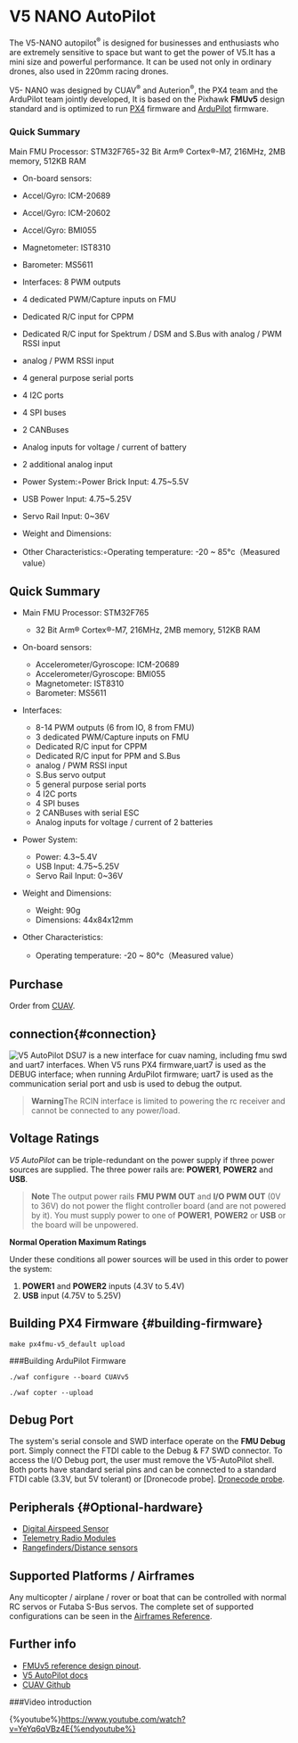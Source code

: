 # V5 NANO AutoPilot

The V5-NANO autopilot<sup>&reg;</sup> is designed for businesses and enthusiasts who are extremely sensitive to space but want to get the power of V5.It has a mini size and powerful performance. It can be used not only in ordinary drones, also used in 220mm racing drones.

V5- NANO was designed by CUAV<sup>&reg;</sup> and Auterion<sup>&reg;</sup>, the PX4 team and the ArduPilot team jointly developed, It is based on the Pixhawk **FMUv5** design standard and is optimized to run [PX4](http://px4-travis.s3.amazonaws.com/Firmware/master/px4fmu-v5_default.px4) firmware and [ArduPilot](http://firmware.ardupilot.org) firmware.

### Quick Summary
Main FMU Processor: STM32F765◦32 Bit Arm® Cortex®-M7, 216MHz, 2MB memory, 512KB RAM

* On-board sensors:
* Accel/Gyro: ICM-20689
* Accel/Gyro: ICM-20602
* Accel/Gyro: BMI055
* Magnetometer: IST8310
* Barometer: MS5611

* Interfaces: 8 PWM outputs
* 4 dedicated PWM/Capture inputs on FMU
* Dedicated R/C input for CPPM
* Dedicated R/C input for Spektrum / DSM and S.Bus with analog / PWM RSSI input
* analog / PWM RSSI input
* 4 general purpose serial ports
* 4 I2C ports
* 4 SPI buses
* 2 CANBuses 
* Analog inputs for voltage / current of battery
* 2 additional analog input

* Power System:◦Power Brick Input: 4.75~5.5V
* USB Power Input: 4.75~5.25V
* Servo Rail Input: 0~36V

* Weight and Dimensions:
* Other Characteristics:◦Operating temperature: -20 ~ 85°c（Measured value）


## Quick Summary

* Main FMU Processor: STM32F765
  * 32 Bit Arm® Cortex®-M7, 216MHz, 2MB memory, 512KB RAM

* On-board sensors:
  * Accelerometer/Gyroscope: ICM-20689
  * Accelerometer/Gyroscope: BMI055
  * Magnetometer: IST8310
  * Barometer: MS5611

* Interfaces:
  * 8-14 PWM outputs (6 from IO, 8 from FMU)
  * 3 dedicated PWM/Capture inputs on FMU
  * Dedicated R/C input for CPPM
  * Dedicated R/C input for PPM and S.Bus 
  * analog / PWM RSSI input
  * S.Bus servo output
  * 5 general purpose serial ports
  * 4 I2C ports
  * 4 SPI buses
  * 2 CANBuses  with serial ESC
  * Analog inputs for voltage / current of 2 batteries
* Power System:
  * Power: 4.3~5.4V
  * USB Input: 4.75~5.25V
  * Servo Rail Input: 0~36V
* Weight and Dimensions:
  * Weight: 90g
  * Dimensions: 44x84x12mm
* Other Characteristics:
  * Operating temperature: -20 ~ 80°c（Measured value）

## Purchase

Order from [CUAV](https://cuav.taobao.com/index.htm?spm=2013.1.w5002-16371268426.2.411f26d9E18eAz).

## connection{#connection}

![V5 AutoPilot](../assets/flight-controller/v5-autopilot/v5-pinouts.jpg)
DSU7 is a new interface for cuav naming, including fmu swd and uart7 interfaces. When V5 runs PX4 firmware,uart7 is used as the DEBUG interface; when running ArduPilot firmware; uart7 is used as the communication serial port and usb is used to debug the output.
> **Warning**The RCIN interface is limited to powering the rc receiver and cannot be connected to any power/load.

## Voltage Ratings

*V5 AutoPilot* can be triple-redundant on the power supply if three power sources are supplied. The three power rails are: **POWER1**, **POWER2** and **USB**.

> **Note** The output power rails **FMU PWM OUT** and **I/O PWM OUT** (0V to 36V) do not power the flight controller board (and are not powered by it). You must supply power to one of **POWER1**, **POWER2** or **USB** or the board will be unpowered. 

**Normal Operation Maximum Ratings**

Under these conditions all power sources will be used in this order to power the system:
1. **POWER1** and **POWER2** inputs (4.3V to 5.4V)
1. **USB** input (4.75V to 5.25V)

## Building PX4 Firmware {#building-firmware}

`make px4fmu-v5_default upload`

###Building ArduPilot Firmware 

`./waf configure --board CUAVv5`  

`./waf copter --upload`

## Debug Port

The system's serial console and SWD interface operate on the **FMU Debug** port. Simply connect the FTDI cable to the Debug & F7 SWD connector.
To access the I/O Debug port, the user must remove the V5-AutoPilot shell.
Both ports have standard serial pins and can be connected to a standard FTDI cable (3.3V, but 5V tolerant) or [Dronecode probe]. [Dronecode probe](https://kb.zubax.com/display/MAINKB/Dronecode+Probe+documentation).
 
## Peripherals {#Optional-hardware}

* [Digital Airspeed Sensor](https://item.taobao.com/item.htm?spm=a1z10.3-c-s.w4002-16371268452.37.6d9f48afsFgGZI&id=9512463037)
* [Telemetry Radio Modules](https://cuav.taobao.com/category-158480951.htm?spm=2013.1.w5002-16371268426.4.410b7a821qYbBq&search=y&catName=%CA%FD%B4%AB%B5%E7%CC%A8)
* [Rangefinders/Distance sensors](https://docs.px4.io/en/sensor/rangefinders.html)

## Supported Platforms / Airframes

Any multicopter / airplane / rover or boat that can be controlled with normal RC servos or Futaba S-Bus servos. The complete set of supported configurations can be seen in the [Airframes Reference](../airframes/airframe_reference.md).

## Further info

- [FMUv5 reference design pinout](https://docs.google.com/spreadsheets/d/1-n0__BYDedQrc_2NHqBenG1DNepAgnHpSGglke-QQwY/edit#gid=912976165). 
- [V5 AutoPilot docs](http://doc.cuav.net/flight-controller/v5-autopilot/en/) 
- [CUAV Github](https://github.com/cuav) 

###Video introduction

{%youtube%}https://www.youtube.com/watch?v=YeYq6qVBz4E{%endyoutube%}












